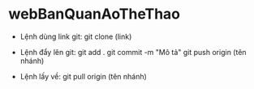 # webBanQuanAoTheThao

- Lệnh dùng link git:
git clone (link)

- Lệnh đẩy lên git:
git add .
git commit -m "Mô tả"
git push origin (tên nhánh)

- Lệnh lấy về:
git pull origin (tên nhánh)